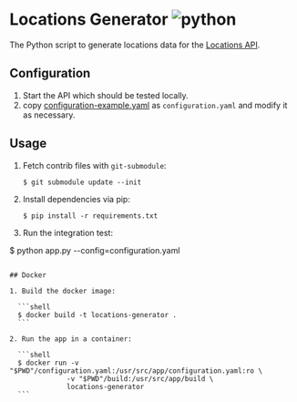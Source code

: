 # Locations Generator ![python](https://img.shields.io/badge/python-3.7-blue.svg)

The Python script to generate locations data for the [Locations API](https://github.com/osu-mist/locations-frontend-api).

## Configuration

1. Start the API which should be tested locally.
2. copy
[configuration-example.yaml](./configuration-example.yaml) as `configuration.yaml`  and modify it as necessary.

## Usage

1. Fetch contrib files with `git-submodule`:

    ```shell
    $ git submodule update --init
    ```


2. Install dependencies via pip:

    ```shell
    $ pip install -r requirements.txt
    ```

3. Run the integration test:

  $ python app.py --config=configuration.yaml
  ```

## Docker

1. Build the docker image:

    ```shell
    $ docker build -t locations-generator .
    ```

2. Run the app in a container:

    ```shell
    $ docker run -v "$PWD"/configuration.yaml:/usr/src/app/configuration.yaml:ro \
                -v "$PWD"/build:/usr/src/app/build \
                locations-generator
    ```
